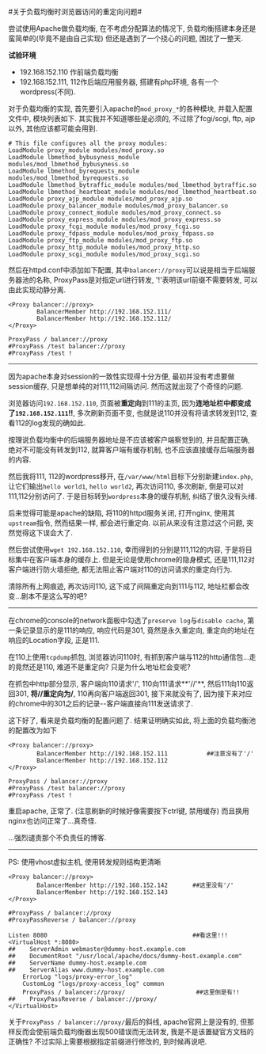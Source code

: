 #关于负载均衡时浏览器访问的重定向问题#

尝试使用Apache做负载均衡, 在不考虑分配算法的情况下, 负载均衡搭建本身还是蛮简单的(毕竟不是由自己实现) 但还是遇到了一个挠心的问题, 困扰了一整天.

**试验环境**

- 192.168.152.110 作前端负载均衡
- 192.168.152.111, 112作后端应用服务器, 搭建有php环境, 各有一个wordpress(不同).

对于负载均衡的实现, 首先要引入apache的`mod_proxy_*`的各种模块, 并载入配置文件中, 模块列表如下. 其实我并不知道哪些是必须的, 不过除了fcgi/scgi, ftp, ajp以外, 其他应该都可能会用到.

```shell
# This file configures all the proxy modules:
LoadModule proxy_module modules/mod_proxy.so
LoadModule lbmethod_bybusyness_module modules/mod_lbmethod_bybusyness.so
LoadModule lbmethod_byrequests_module modules/mod_lbmethod_byrequests.so
LoadModule lbmethod_bytraffic_module modules/mod_lbmethod_bytraffic.so
LoadModule lbmethod_heartbeat_module modules/mod_lbmethod_heartbeat.so
LoadModule proxy_ajp_module modules/mod_proxy_ajp.so
LoadModule proxy_balancer_module modules/mod_proxy_balancer.so
LoadModule proxy_connect_module modules/mod_proxy_connect.so
LoadModule proxy_express_module modules/mod_proxy_express.so
LoadModule proxy_fcgi_module modules/mod_proxy_fcgi.so
LoadModule proxy_fdpass_module modules/mod_proxy_fdpass.so
LoadModule proxy_ftp_module modules/mod_proxy_ftp.so
LoadModule proxy_http_module modules/mod_proxy_http.so
LoadModule proxy_scgi_module modules/mod_proxy_scgi.so
```

然后在httpd.conf中添加如下配置, 其中`balancer://proxy`可以说是相当于后端服务器池的名称, ProxyPass是对指定url进行转发, '!'表明该url前缀不需要转发, 可以由此实现动静分离.

```shell
<Proxy balancer://proxy>
        BalancerMember http://192.168.152.111/
        BalancerMember http://192.168.152.112/
</Proxy>

ProxyPass / balancer://proxy
#ProxyPass /test balancer://proxy
#ProxyPass /test !
```

------

因为apache本身对session的一致性实现得十分方便, 最初并没有考虑要做session缓存, 只是想单纯的对111,112间隔访问. 然而这就出现了个奇怪的问题.

浏览器访问`192.168.152.110`, 页面被**重定向**到111的主页, 因为**连地址栏中都变成了`192.168.152.111`!!**, 多次刷新页面不变, 也就是说110并没有将请求转发到112, 查看112的log发现的确如此. 

按理说负载均衡中的后端服务器地址是不应该被客户端察觉到的, 并且配置正确, 绝对不可能没有转发到112, 就算客户端有缓存机制, 也不应该直接缓存后端服务器的内容.

然后我将111, 112的wordpress移开, 在`/var/www/html`目标下分别新建`index.php`, 让它们输出`hello world1`, `hello world2`, 再次访问110, 多次刷新, 倒是可以对111,112分别访问了. 于是目标转到`wordpress`本身的缓存机制, 纠结了很久没有头绪.

后来觉得可能是apache的缺陷, 将110的httpd服务关闭, 打开nginx, 使用其`upstream`指令, 然而结果一样, 都会进行重定向. 以前从来没有注意过这个问题, 突然觉得这下误会大了.

然后尝试使用`wget 192.168.152.110`, 幸而得到的分别是111,112的内容, 于是将目标集中在客户端本身的缓存上. 但是无论是使用chrome的隐身模式, 还是111,112对客户端进行防火墙拒绝, 都无法阻止客户端对110的访问请求的重定向行为.

清除所有上网痕迹, 再次访问110, 这下成了间隔重定向到111与112, 地址栏都会改变...剧本不是这么写的吧?

------


在chrome的console的network面板中勾选了`preserve log`与`disable cache`, 第一条记录显示的是111的响应, 响应代码是301, 竟然是永久重定向, 重定向的地址在响应的Location字段, 正是111. 

在110上使用`tcpdump`抓包, 浏览器访问110时, 有抓到客户端与112的http通信包...走的竟然还是110, 难道不是重定向? 只是为什么地址栏会变呢?

在抓包中http部分显示, 客户端向110请求'/', 110向111请求**'//'**, 然后111向110返回301, **将//重定向为/**, 110再向客户端返回301, 接下来就没有了, 因为接下来对应的chrome中的301之后的记录--客户端直接向111发送请求了.

这下好了, 看来是负载均衡的配置问题了. 结果证明确实如此, 将上面的负载均衡池的配置改为如下

```shell
<Proxy balancer://proxy>
        BalancerMember http://192.168.152.111           ##注意没有了'/'
        BalancerMember http://192.168.152.112
</Proxy>

ProxyPass / balancer://proxy
#ProxyPass /test balancer://proxy
#ProxyPass /test !
```

重启apache, 正常了. (注意刷新的时候好像需要按下ctrl键, 禁用缓存) 而且换用nginx也访问正常了...真奇怪.

...强烈谴责那个不负责任的博客.

------

PS: 使用vhost虚拟主机, 使用转发规则结构更清晰

```shell
<Proxy balancer://proxy>
        BalancerMember http://192.168.152.142       ##这里没有'/'
        BalancerMember http://192.168.152.143
</Proxy>

#ProxyPass / balancer://proxy
#ProxyPassReverse / balancer://proxy
 
Listen 8080                                         ##看这里!!!
<VirtualHost *:8080>
##    ServerAdmin webmaster@dummy-host.example.com
##    DocumentRoot "/usr/local/apache/docs/dummy-host.example.com"
##    ServerName dummy-host.example.com
##    ServerAlias www.dummy-host.example.com
    ErrorLog "logs/proxy-error_log"
    CustomLog "logs/proxy-access_log" common
    ProxyPass / balancer://proxy/                    ##这里倒是有!!
##    ProxyPassReverse / balancer://proxy/            
</VirtualHost>
```

关于`ProxyPass / balancer://proxy/`最后的斜线, apache官网上是没有的, 但那样反而会使前端负载均衡器出现500错误而无法转发, 我是不是该置疑官方文档的正确性? 不过实际上需要根据指定前缀进行修改的, 到时候再说吧.
